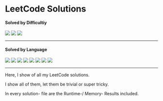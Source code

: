 # LeetCode Solutions

<h4>Solved by Difficultiy</h4>

![](https://img.shields.io/badge/Easy-67-default?style=flat-square)
![](https://img.shields.io/badge/Medium-15-yellow?style=flat-square)
![](https://img.shields.io/badge/Hard-1-red?style=flat-square)

---

<h4>Solved by Language</h4>

![](https://img.shields.io/badge/Java-41-%23ED8B00.svg?style=flat-square&logo=openjdk&logoColor=%23ED8B00)
![](https://img.shields.io/badge/Python-21-3670A0.svg?style=flat-square&logo=python&logoColor=ffdd54)
![](https://img.shields.io/badge/PostgreSQL-15-violet?style=flat-square&logo=postgresql&logoColor=violet)
![](https://img.shields.io/badge/C-5-%2300599C.svg?style=flat-square&logo=c)
![](https://img.shields.io/badge/C++-2-f34b7d?style=flat-square&logo=cplusplus&logoColor=f34b7d)
![](https://img.shields.io/badge/Bash-2-black?style=flat-square&logo=gnu-bash&logoColor=black)
![](https://img.shields.io/badge/Scala-1-red?style=flat-square&logo=scala&logoColor=red)
![](https://img.shields.io/badge/MySQL-1-yellow?style=flat-square&logo=mysql&logoColor=yellow)

---

Here, I show of all my LeetCode solutions.

I show all of them, let them be trivial or super tricky.

In every solution- file are the Runtime-/ Memory- Results included.
